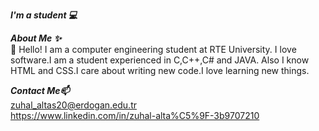 ***I'm a student 💻***

***About Me ✨<br>***
💬 Hello! I am a computer engineering student at RTE University. I love software.I am a student experienced in C,C++,C# and JAVA. Also I know HTML and CSS.I care about writing new code.I love learning new things.

***Contact Me📫*** <br>
   zuhal_altas20@erdogan.edu.tr <br>
   https://www.linkedin.com/in/zuhal-alta%C5%9F-3b9707210
